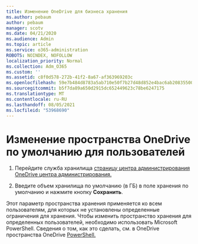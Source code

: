 ```yaml
---
title: Изменение OneDrive для бизнеса хранения
ms.author: pebaum
author: pebaum
manager: scotv
ms.date: 04/21/2020
ms.audience: Admin
ms.topic: article
ms.service: o365-administration
ROBOTS: NOINDEX, NOFOLLOW
localization_priority: Normal
ms.collection: Adm_O365
ms.custom: ''
ms.assetid: c8f0d578-272b-41f2-8a67-af363969203c
ms.openlocfilehash: 59e7b484d8783a5ab710e50f7b27d48d852e4bac6ab208355005671621461ce4
ms.sourcegitcommit: b5f7da89a650d2915dc652449623c78be6247175
ms.translationtype: MT
ms.contentlocale: ru-RU
ms.lasthandoff: 08/05/2021
ms.locfileid: "53968690"
---
```

# <a name="change-the-default-onedrive-storage-space-for-your-users"></a>Изменение пространства OneDrive по умолчанию для пользователей

1. Перейдите служба хранилища [страницу центра администрирования OneDrive центра администрирования.](https://admin.onedrive.com/?v=StorageSettings)
    
2. Введите объем хранилища по умолчанию (в ГБ) в поле хранения по умолчанию и нажмите кнопку **Сохранить**. 
    
Этот параметр пространства хранения применяется ко всем пользователям, для которых не установлены определенные ограничения для хранения. Чтобы изменить пространство хранения для определенных пользователей, необходимо использовать Microsoft PowerShell. Сведения о том, как это сделать, см. в OneDrive пространства OneDrive [PowerShell.](https://go.microsoft.com/fwlink/?linkid=866402)
  

